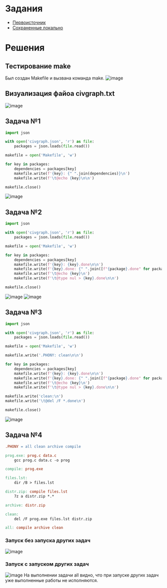 # Задания
* [Первоисточник](https://github.com/true-grue/kisscm/blob/main/pract/pract4.md)
* [Сохраненные локально](tasks.md)

# Решения
## Тестирование make
Был создан Makefile и вызвана команда make.
![image](https://github.com/user-attachments/assets/234f7536-594e-4f5d-a38f-45052444e2ce)
## Визуализация файоа civgraph.txt
![image](https://github.com/user-attachments/assets/4a479121-8b78-445d-8438-c940d50a5d32)
## Задача №1
```python
import json

with open('civgraph.json', 'r') as file:
    packages = json.loads(file.read())

makefile = open('Makefile', 'w')

for key in packages:
    dependencies = packages[key]
    makefile.write(f'{key}: {" ".join(dependencies)}\n')
    makefile.write(f'\t@echo {key}\n\n')

makefile.close()
```
![image](https://github.com/user-attachments/assets/f3a21c18-1413-4811-957e-ca4d74e6a1e0)

## Задача №2
```python
import json

with open('civgraph.json', 'r') as file:
    packages = json.loads(file.read())

makefile = open('Makefile', 'w')

for key in packages:
    dependencies = packages[key]
    makefile.write(f'{key}: {key}.done\n\n')
    makefile.write(f'{key}.done: {" ".join([f"{package}.done" for package in dependencies])}\n')
    makefile.write(f'\t@echo {key}\n')
    makefile.write(f'\t@type nul > {key}.done\n\n')

makefile.close()
```
![image](https://github.com/user-attachments/assets/c39d84e4-7c38-42d4-8976-bfa7af1e4899)
![image](https://github.com/user-attachments/assets/64f12675-3a16-4706-bd50-becbcc3c20d9)

## Задача №3
```python
import json

with open('civgraph.json', 'r') as file:
    packages = json.loads(file.read())

makefile = open('Makefile', 'w')

makefile.write('.PHONY: clean\n\n')

for key in packages:
    dependencies = packages[key]
    makefile.write(f'{key}: {key}.done\n\n')
    makefile.write(f'{key}.done: {" ".join([f"{package}.done" for package in dependencies])}\n')
    makefile.write(f'\t@echo {key}\n')
    makefile.write(f'\t@type nul > {key}.done\n\n')

makefile.write('clean:\n')
makefile.write('\t@del /F *.done\n')

makefile.close()
```
![image](https://github.com/user-attachments/assets/63b4974a-6456-4c4c-b36d-acad79762254)

## Задача №4
```makefile
.PHONY = all clean archive compile

prog.exe: prog.c data.c
	gcc prog.c data.c -o prog

compile: prog.exe

files.lst:
	dir /B > files.lst

distr.zip: compile files.lst
	7z a distr.zip *.*

archive: distr.zip

clean:
	del /F prog.exe files.lst distr.zip

all: compile archive clean
```
### Запуск без запуска других задач
![image](https://github.com/user-attachments/assets/d381311f-d684-4bb4-a50e-4940f3d7bfc8)
### Запуск с запуском других задач
![image](https://github.com/user-attachments/assets/b4273e37-e179-4d07-8138-a2d709afe0ac)
На выполнении задачи all видно, что при запуске других задач уже выполненные работы не исполняются.